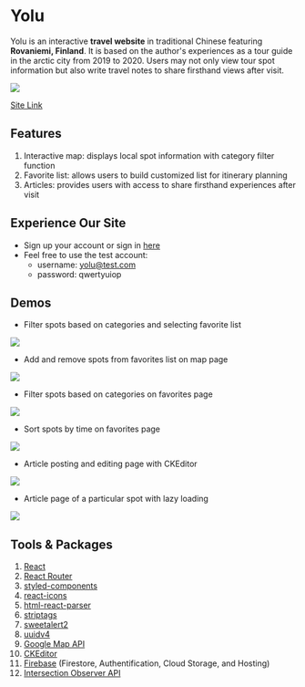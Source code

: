 # Yolu

Yolu is an interactive **travel website** in traditional Chinese featuring **Rovaniemi, Finland**. It is based on the author's experiences as a tour guide in the arctic city from 2019 to 2020. Users may not only view tour spot information but also write travel notes to share firsthand views after visit.

![](https://i.imgur.com/Z2AhEhb.jpg)

[Site Link](https://yolu-4a398.web.app/)

## Features

1. Interactive map: displays local spot information with category filter function
2. Favorite list: allows users to build customized list for itinerary planning
3. Articles: provides users with access to share firsthand experiences after visit

## Experience Our Site

- Sign up your account or sign in [here](https://yolu-4a398.web.app/member)
- Feel free to use the test account:
  - username: yolu@test.com
  - password: qwertyuiop

## Demos

- Filter spots based on categories and selecting favorite list

![](https://i.imgur.com/YY4vkua.gif)

- Add and remove spots from favorites list on map page

![](https://i.imgur.com/BRcvVjU.gif)

- Filter spots based on categories on favorites page

![](https://i.imgur.com/APkUPCE.gif)

- Sort spots by time on favorites page

![](https://i.imgur.com/AQBhSy3.gif)

- Article posting and editing page with CKEditor

![](https://i.imgur.com/su42sW6.png)

- Article page of a particular spot with lazy loading

![](https://i.imgur.com/FToUwSC.gif)

## Tools & Packages

1. [React](https://reactjs.org/)
1. [React Router](https://reactrouter.com/)
1. [styled-components](https://styled-components.com/)
1. [react-icons](https://www.npmjs.com/package/react-icons)
1. [html-react-parser](https://www.npmjs.com/package/html-react-parser)
1. [striptags](https://www.npmjs.com/package/striptags)
1. [sweetalert2](https://sweetalert2.github.io/)
1. [uuidv4](https://www.npmjs.com/package/uuidv4)
1. [Google Map API](https://developers.google.com/maps)
1. [CKEditor](https://ckeditor.com/)
1. [Firebase](https://firebase.google.com/) (Firestore, Authentification, Cloud Storage, and Hosting)
1. [Intersection Observer API](https://developer.mozilla.org/en-US/docs/Web/API/Intersection_Observer_API)
